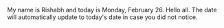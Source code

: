 My name is Rishabh and today is Monday, February 26. Hello all. The date will automatically update to today's date in case you did not notice.
